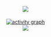 <h1 align="center">
    <img src="https://readme-typing-svg.herokuapp.com/?font=Righteous&size=35&center=true&vCenter=true&width=500&height=70&duration=4000&lines=👋+Hello,+Future+Collaborator!;🇮🇳+I'm+Gourab+Ganguly;" />
</h1>



<!-- <div align="center" style="margin-top: 20px;">
    <img src="https://github-readme-stats.vercel.app/api?username=gourabofficial&hide_title=false&hide_rank=false&show_icons=true&include_all_commits=true&count_private=true&disable_animations=false&theme=react&locale=en&hide_border=false" height="150" alt="stats graph" />
    <img src="https://github-readme-stats.vercel.app/api/top-langs?username=gourabofficial&locale=en&hide_title=false&layout=compact&card_width=400&langs_count=10&theme=react&hide_border=false&hide_progress=true%22%20height=%22150%22%20alt=%22languages%20graph" height="150" alt="languages graph" height="150" alt="stats graph"/>
</div> -->

<div align="center">
    <a href="https://github-readme-activity-graph.vercel.app/graph?username=gourabofficial&bg_color=02011e&color=ffffff&line=37ff00&point=ffffff&area=true&hide_border=true">
        <img src="https://github-readme-activity-graph.vercel.app/graph?username=gourabofficial&bg_color=02011e&color=ffffff&line=37ff00&point=ffffff&area=true&hide_border=true" alt="activity graph" />
    </a>
</div>
<div align="center">
    <img src="https://skillicons.dev/icons?i=java,javascript,c,cpp,python,nodejs,mysql,react,npm,figma,linux,git" />
</div>
